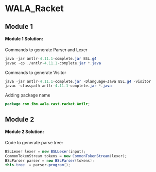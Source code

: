 # WALA_Racket

## Module 1

#### Module 1 Solution:

Commands to generate Parser and Lexer
```java
java -jar antlr-4.11.1-complete.jar BSL.g4
javac -cp ./antlr-4.11.1-complete.jar *.java

```

Commands to generate Visitor
```java
java -jar antlr-4.11.1-complete.jar -Dlanguage=Java BSL.g4 -visitor
javac -classpath antlr-4.11.1-complete.jar *.java
```

Adding package name
```java
package com.ibm.wala.cast.racket.Antlr;
```

## Module 2

#### Module 2 Solution:

Code to generate parse tree:

```java
BSLLexer lexer = new BSLLexer(input);
CommonTokenStream tokens = new CommonTokenStream(lexer);
BSLParser parser = new BSLParser(tokens);
this.tree  = parser.program();
```
